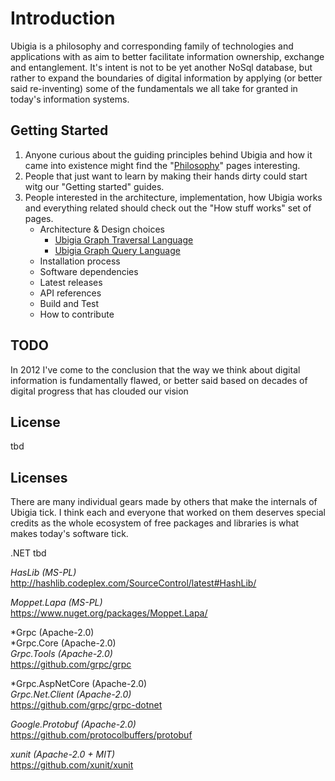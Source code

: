 # Introduction 
Ubigia is a philosophy and corresponding family of technologies and applications with as aim to better facilitate information ownership, exchange and entanglement.
It's intent is not to be yet another NoSql database, but rather to expand the boundaries of digital information by applying (or better said re-inventing) some of the fundamentals we all take for granted in today's information systems. 

## Getting Started

1. Anyone curious about the guiding principles behind Ubigia and how it came into existence might find the "[Philosophy](Documentation/Philosophy/Philosophy.md)" pages interesting.
2. People that just want to learn by making their hands dirty could start witg our "Getting started" guides.
3. People interested in the architecture, implementation, how Ubigia works and everything related should check out the "How stuff works" set of pages.
   - Architecture & Design choices
     - [Ubigia Graph Traversal Language](Documentation/Architecture/GraphTraversalLanguage.md)
     - [Ubigia Graph Query Language](Documentation/Architecture/GraphQueryLanguage.md)
   - Installation process
   - Software dependencies
   - Latest releases
   - API references
   - Build and Test
   - How to contribute

## TODO


In 2012 I've come to the conclusion that the way we think about digital information is fundamentally flawed,
or better said based on decades of digital progress that has clouded our vision  
 
## License
tbd

## Licenses
There are many individual gears made by others that make the internals of Ubigia tick. I think each and everyone that worked on them deserves special credits as the whole ecosystem of free packages and libraries is what makes today's software tick. 

.NET 
tbd

*HasLib (MS-PL)*<br/>
http://hashlib.codeplex.com/SourceControl/latest#HashLib/

*Moppet.Lapa (MS-PL)*<br/>
https://www.nuget.org/packages/Moppet.Lapa/

*Grpc (Apache-2.0)<br/>
*Grpc.Core (Apache-2.0)<br/>
*Grpc.Tools (Apache-2.0)*<br/>
https://github.com/grpc/grpc

*Grpc.AspNetCore (Apache-2.0)<br/>
*Grpc.Net.Client (Apache-2.0)*<br/>
https://github.com/grpc/grpc-dotnet

*Google.Protobuf (Apache-2.0)*<br/>
https://github.com/protocolbuffers/protobuf

*xunit (Apache-2.0 + MIT)*<br/>
https://github.com/xunit/xunit



